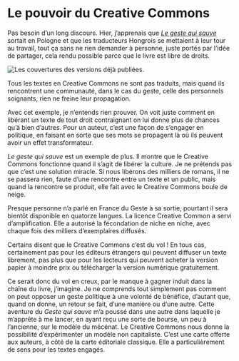 # Le pouvoir du Creative Commons

Pas besoin d’un long discours. Hier, j’apprenais que [*Le geste qui sauve*](https://tcrouzet.com/le-geste-qui-sauve/) sortait en Pologne et que les traducteurs Hongrois se mettaient à leur tour au travail, tout ça sans ne rien demander à personne, juste portés par l’idée de partager, cela rendu possible parce que le livre est libre de droits.<span id="more-42920"></span>

![Les couvertures des versions déjà publiées.](https://tcrouzet.com/images_tc/2015/11/planche-small.jpg)

Tous les textes en Creative Commons ne sont pas traduits, mais quand ils rencontrent une communauté, dans le cas du geste, celle des personnels soignants, rien ne freine leur propagation.

Avec cet exemple, je n’entends rien prouver. On voit juste comment en libérant un texte de tout droit contraignant on lui donne plus de chances qu’à bien d’autres. Pour un auteur, c’est une façon de s’engager en politique, en faisant en sorte que ses mots se propagent là où ils peuvent avoir un effet transformateur.

*Le geste qui sauve* est un exemple de plus. Il montre que le Creative Commons fonctionne quand il s’agit de libérer la culture. Je ne prétends pas que c’est une solution miracle. Si nous libérons des milliers de romans, il ne se passera rien, faute d’une rencontre entre un texte et un public, mais quand la rencontre se produit, elle fait avec le Creative Commons boule de neige.

Presque personne n’a parlé en France du Geste à sa sortie, pourtant il sera bientôt disponible en quatorze langues. La licence Creative Common a servi d’amplification. Elle a autorisé la fécondation de niche en niche, avec chaque fois des milliers d’exemplaires diffusés.

Certains disent que le Creative Commons c’est du vol ! En tous cas, certainement pas pour les éditeurs étrangers qui peuvent diffuser un texte librement, pas plus que pour les lecteurs qui peuvent acheter la version papier à moindre prix ou télécharger la version numérique gratuitement.

Ce serait donc du vol en creux, par le manque à gagner induit dans la chaîne du livre, j’imagine. Je ne comprends tout simplement pas comment on peut opposer un geste politique à une volonté de bénéfice, d’autant que, quand on donne, un retour se fait, d’une manière ou d’une autre. Cette aventure du *Geste qui sauve* m’a poussé dans une autre dans laquelle je m’apprête à me lancer, en ayant reçu une sorte de bourse, un peu à l’ancienne, sur le modèle du mécénat. Le Creative Commons nous donne la possibilité d’expérimenter un modèle non capitaliste. C’est une carte offerte aux auteurs, à côté de la carte éditoriale classique. Elle a particulièrement de sens pour les textes engagés.